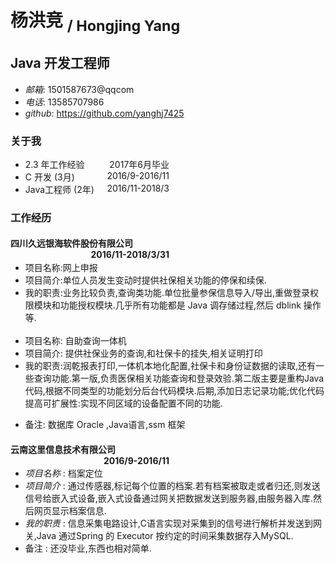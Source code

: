 
<style>
.s-right{
    float:right;
    margin-right:250px
}
</style>
# 杨洪竞 <sub>/ Hongjing Yang</sub>

## Java 开发工程师
 - *邮箱*: 1501587673@qqcom
 - *电话*: 13585707986
 - *github*: https://github.com/yanghj7425

### 关于我

  <ul>
    <li>
       2.3 年工作经验  <span class="s-right">2017年6月毕业</span>
    </li>
    <li>
        C 开发 (3月)<span class="s-right">2016/9-2016/11</span>
    </li>
    <li>
        Java工程师 (2年) <span class="s-right">2016/11-2018/3</span>
    </li>
  </ul>

 ### 工作经历


 #### 四川久远银海软件股份有限公司 <span class="s-right">2016/11-2018/3/31</span>


  <ul>
    <li>
        项目名称:网上申报
    </li>
    <li>
        项目简介:单位人员发生变动时提供社保相关功能的停保和续保.
    </li>
    <li>
        我的职责:业务比较负责,查询类功能.单位批量参保信息导入/导出,重做登录权限模块和功能授权模块.几乎所有功能都是 Java 调存储过程,然后 dblink 操作等.
    </li>
    <br>
    <li>
       项目名称: 自助查询一体机
    </li>
    <li>
       项目简介: 提供社保业务的查询,和社保卡的挂失,相关证明打印
    </li>
    <li>
        我的职责:润乾报表打印,一体机本地化配置,社保卡和身份证数据的读取,还有一些查询功能.第一版,负责医保相关功能查询和登录效验.第二版主要是重构Java代码,根据不同类型的功能划分后台代码模块.后期,添加日志记录功能;优化代码提高可扩展性:实现不同区域的设备配置不同的功能.
    </li>
  </ul>

  - 备注: 数据库 Oracle ,Java语言,ssm 框架


 #### 云南这里信息技术有限公司 <span class="s-right">2016/9-2016/11</span>
 - *项目名称* : 档案定位
 - *项目简介* : 通过传感器,标记每个位置的档案.若有档案被取走或者归还,则发送信号给嵌入式设备,嵌入式设备通过网关把数据发送到服务器,由服务器入库.然后网页显示档案信息.
 - *我的职责* : 信息采集电路设计,C语言实现对采集到的信号进行解析并发送到网关,Java 通过Spring 的 Executor 按约定的时间采集数据存入MySQL.
 - 备注 : 还没毕业,东西也相对简单.
